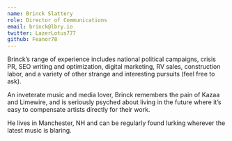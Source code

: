 ```yaml
---
name: Brinck Slattery
role: Director of Communications
email: brinck@lbry.io
twitter: LazerLotus777
github: Feanor78
---
```

Brinck’s range of experience includes national political campaigns, crisis PR, SEO writing and optimization, digital marketing, RV sales, construction labor, and a variety of other strange and interesting pursuits (feel free to ask). 

An inveterate music and media lover, Brinck remembers the pain of Kazaa and Limewire, and is seriously psyched about living in the future where it’s easy to compensate artists directly for their work. 

He lives in Manchester, NH and can be regularly found lurking wherever the latest music is blaring.
